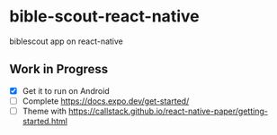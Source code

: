# bible-scout-react-native
biblescout app on react-native

## Work in Progress
- [x] Get it to run on Android
- [ ] Complete https://docs.expo.dev/get-started/
- [ ] Theme with https://callstack.github.io/react-native-paper/getting-started.html
